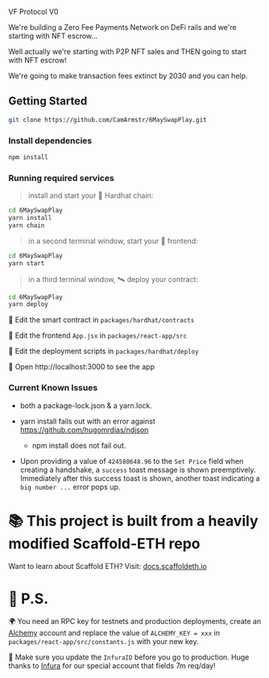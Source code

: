 VF Protocol V0

We're building a Zero Fee Payments Network on DeFi rails and we're starting with NFT escrow...

Well actually we're starting with P2P NFT sales and THEN going to start with NFT escrow!

We're going to make transaction fees extinct by 2030 and you can help.

## Getting Started 
```bash
git clone https://github.com/CamArmstr/6MaySwapPlay.git
```
### Install dependencies
```bash
npm install
```

### Running required services
> install and start your 👷‍ Hardhat chain:

```bash
cd 6MaySwapPlay
yarn install
yarn chain
```

> in a second terminal window, start your 📱 frontend:

```bash
cd 6MaySwapPlay
yarn start
```

> in a third terminal window, 🛰 deploy your contract:

```bash
cd 6MaySwapPlay
yarn deploy
```


🔏 Edit the smart contract in `packages/hardhat/contracts`

📝 Edit the frontend `App.jsx` in `packages/react-app/src`

💼 Edit the deployment scripts in `packages/hardhat/deploy`

📱 Open http://localhost:3000 to see the app



### Current Known Issues
- both a package-lock.json & a yarn.lock.

- yarn install fails out with an error against https://github.com/hugomrdias/ndjson 
    - npm install does not fail out.

- Upon providing a value of `424580648.96` to the `Set Price` field when creating a handshake, a `success` toast message is shown preemptively. Immediately after this success toast is shown, another toast indicating a `big number ...` error pops up.


# 📚 This project is built from a heavily modified Scaffold-ETH repo 

Want to learn about Scaffold ETH? Visit: [docs.scaffoldeth.io](https://docs.scaffoldeth.io)

# 💌 P.S.

🌍 You need an RPC key for testnets and production deployments, create an [Alchemy](https://www.alchemy.com/) account and replace the value of `ALCHEMY_KEY = xxx` in `packages/react-app/src/constants.js` with your new key.

📣 Make sure you update the `InfuraID` before you go to production. Huge thanks to [Infura](https://infura.io/) for our special account that fields 7m req/day!

